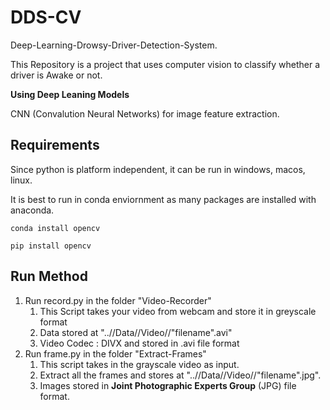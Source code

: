# DDS-CV

Deep-Learning-Drowsy-Driver-Detection-System.

This Repository is a project that uses computer vision to classify whether a driver is Awake or not.

**Using Deep Leaning Models**

CNN (Convalution Neural Networks) for image feature extraction.

## Requirements

Since python is platform independent, it can be run in windows, macos, linux. 

It is best to run in conda enviornment as many packages are installed with anaconda.

`conda install opencv`

`pip install opencv`

## Run Method

1. Run record.py in the folder "Video-Recorder"
   1. This Script takes your video from webcam and store it in greyscale format
   2. Data stored at "..//Data//Video//"filename".avi"
   3. Video Codec : DIVX and stored in .avi file format
2. Run frame.py in the folder "Extract-Frames"
   1. This script takes in the grayscale video as input.
   2. Extract all the frames and stores at "..//Data//Video//"filename".jpg".
   3. Images stored in **Joint Photographic Experts Group** (JPG) file format.
